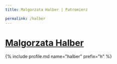 ```yaml
---
title: Malgorzata Halber | Patromierz

permalink: /halber
---
```


# [Malgorzata Halber](https://patronite.pl/halber)

{% include profile.md name="halber" prefix="h" %}
